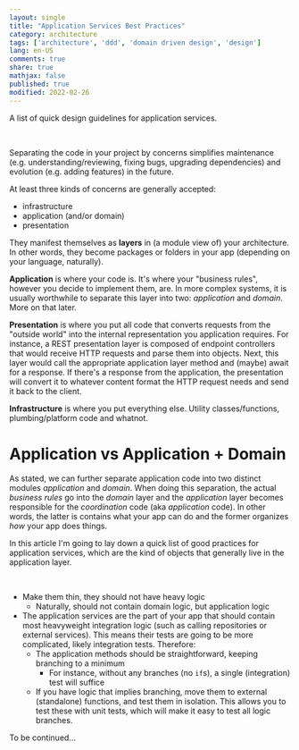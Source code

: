 ```yaml
---
layout: single
title: "Application Services Best Practices"
category: architecture
tags: ['architecture', 'ddd', 'domain driven design', 'design']
lang: en-US
comments: true
share: true
mathjax: false
published: true
modified: 2022-02-26
---
```


A list of quick design guidelines for application services.

<!--more-->

<br>

Separating the code in your project by concerns simplifies maintenance (e.g. understanding/reviewing,
fixing bugs, upgrading dependencies) and evolution (e.g. adding features) in the future.

At least three kinds of concerns are generally accepted:

- infrastructure
- application (and/or domain)
- presentation

They manifest themselves as **layers** in (a module view of) your architecture. In other words, they become
packages or folders in your app (depending on your language, naturally).

**Application** is where your code is. It's where your "business rules", however you decide to implement
them, are. In more complex systems, it is usually worthwhile to separate this layer into two: *application*
and *domain*. More on that later.

**Presentation** is where you put all code that converts requests from the "outside world" into the
internal representation you application requires. For instance, a REST presentation layer
is composed of endpoint controllers that would receive HTTP requests and parse them into objects. Next, this
layer would call the appropriate application layer method and (maybe) await for a response. If there's
a response from the application, the presentation will convert it to whatever content format the HTTP request
needs and send it back to the client.

**Infrastructure** is where you put everything else. Utility classes/functions, plumbing/platform code
and whatnot.

# Application vs Application + Domain

As stated, we can further separate application code into two distinct modules _application_ and _domain_.
When doing this separation, the actual _business rules_ go into the _domain_ layer and the _application_
layer becomes responsible for the _coordination_ code (aka _application_ code). In other words, the latter
is contains what your app can do and the former organizes _how_ your app does things.

In this article I'm going to lay down a quick list of good practices for application services, which are the
kind of objects that generally live in the application layer.

<br>

- Make them thin, they should not have heavy logic
  - Naturally, should not contain domain logic, but application logic
- The application services are the part of your app that should contain most heavyweight integration logic (such as calling repositories or external services). This
means their tests are going to be more complicated, likely integration tests. Therefore:
  - The application methods should be straightforward, keeping branching to a minimum
    - For instance, without any branches (no `if`s), a single (integration) test will suffice
  - If you have logic that implies branching, move them to external (standalone) functions, and test them in isolation. This allows you to test these with unit tests, which
  will make it easy to test all logic branches.
  
To be continued...
